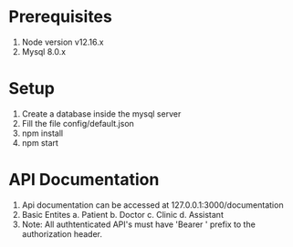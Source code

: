 # Prerequisites
1. Node version v12.16.x
2. Mysql 8.0.x

# Setup
1. Create a database inside the mysql server
2. Fill the file config/default.json
3. npm install
4. npm start

# API Documentation
1. Api documentation can be accessed at 127.0.0.1:3000/documentation 
2. Basic Entites 
    a. Patient
    b. Doctor
    c. Clinic
    d. Assistant
3. Note: All authtenticated API's must have 'Bearer ' prefix to the authorization header.